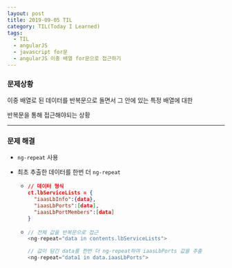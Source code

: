 ```yaml
---
layout: post
title: 2019-09-05 TIL
category: TIL(Today I Learned)
tags:
  - TIL
  - angularJS
  - javascript for문
  - angularJS 이중 배열 for문으로 접근하기
---
```




### 문제상황

이중 배열로 된 데이터를 반복문으로 돌면서 그 안에 있는 특정 배열에 대한

반복문을 통해 접근해야되는 상황

---

### 문제 해결

- `ng-repeat` 사용

- 최초 추출한 데이터를 한번 더 `ng-repeat`

  - ```json
    // 데이터 형식
    ct.lbServiceLists = {
      "iaasLbInfo":{data},
      "iaasLbPorts":[data],
      "iaasLbPortMembers":[data]
    }
    ```

  - ```javascript
    // 전체 값을 반복문으로 접근
    <ng-repeat="data in contents.lbServiceLists">
    
    // 값이 담긴 data를 한번 더 ng-repeat하여 iaasLbPorts 값을 추출
    <ng-repeat="data1 in data.iaasLbPorts">
    ```

